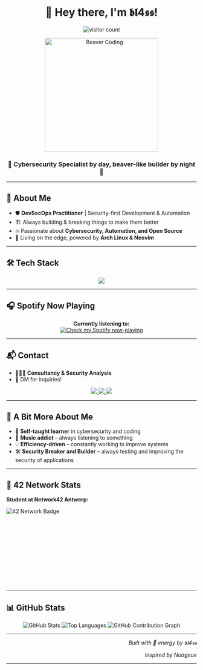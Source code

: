 <!-- Header -->
<h1 align="center">🦫 Hey there, I'm 𝖇𝖑4𝖘𝖘!</h1>

<!-- Visitors Counter -->
<p align="center">
  <img src="https://komarev.com/ghpvc/?username=IlyVoid&label=Curious%20Beavers&color=6C4F3D&style=flat" alt="visitor count" />
</p>

<!-- Beaver GIF -->
<div align="center">
  <img src="https://media1.giphy.com/media/v1.Y2lkPTc5MGI3NjExcHdhZGh3ZWIxaWVqNnc0a3BrdnUxMDd1M20wcml2eWFyZjJkbHZjNCZlcD12MV9pbnRlcm5hbF9naWZfYnlfaWQmY3Q9Zw/6GoN2XydMRV65YBdp2/giphy.gif" width="300" alt="Beaver Coding">
</div>

<h3 align="center">🦫 Cybersecurity Specialist by day, beaver-like builder by night 🦫</h3>

---

## 🦫 About Me

- 🛡️ **DevSecOps Practitioner** | Security-first Development & Automation
- 🏗️ Always building & breaking things to make them better
- 🔥 Passionate about **Cybersecurity, Automation, and Open Source**
- 📍 Living on the edge, powered by **Arch Linux & Neovim**

---

## 🛠️ Tech Stack

<p align="center">
  <a href="https://skillicons.dev">
    <img src="https://skillicons.dev/icons?i=python,cpp,bash,ts,js,svelte,tailwind,lua,html,css,nodejs,electron,cloudflare,arch,neovim,discord,c,vercel" />
  </a>
</p>

---

## 🎧 Spotify Now Playing

<div align="center">
  <b>Currently listening to:</b>
  <br>
  <a href="https://open.spotify.com/user/olzrw7qk5hb819fx294h7cbil">
    <img align="center" src="https://spotify-github-profile.kittinanx.com/api/view?uid=olzrw7qk5hb819fx294h7cbil&cover_image=true&theme=natemoo-re&show_offline=true&background_color=121212&interchange=true&bar_color=53b14f&bar_color_cover=true" alt="Check my Spotify now-playing">
  </a>
</div>

---

## 📬 Contact

- 👨🏻‍💻 **Consultancy & Security Analysis**
- 📧 DM for inquiries!

<p align="center">
  <a href="https://discordapp.com/users/voidschp" target="_blank">
    <img src="https://img.shields.io/badge/Discord-5865f2?style=for-the-badge&logo=discord&logoColor=white">
  </a>
  <a href="https://linkedin.com/in/quinten-van-den-berghe-6244572b4" target="_blank">
    <img src="https://img.shields.io/badge/LinkedIn-0A66C2?style=for-the-badge&logo=linkedin&logoColor=white">
  </a>
  <a href="mailto:voidschp@gmail.com">
    <img src="https://img.shields.io/badge/Gmail-EA4335?style=for-the-badge&logo=gmail&logoColor=white">
  </a>
</p>

---

## 📝 A Bit More About Me

- 🧠 **Self-taught learner** in cybersecurity and coding
- 🎵 **Music addict** – always listening to something
- 💡 **Efficiency-driven** – constantly working to improve systems
- 🛠️ **Security Breaker and Builder** – always testing and improving the security of applications

---

## 🦫 42 Network Stats
 **Student at Network42 Antwerp:**
  <p align="center">
    <a href="https://github.com/IlyVoid">
      <img align="left" src="https://badge.mediaplus.ma/darkblue/quvan-de?1337Badge=off&UM6P=off" alt="42 Network Badge"/>
    </a>
  </p>
<br><br><br><br><br><br><br><br><br><br><br><br>

---

## 📊 GitHub Stats

<div align="center">
  <img src="https://github-readme-stats.vercel.app/api?username=IlyVoid&show_icons=true&theme=gruvbox" alt="GitHub Stats" />
  <img src="https://github-readme-stats.vercel.app/api/top-langs?username=IlyVoid&layout=compact&theme=gruvbox" alt="Top Languages" />
  <img src="https://github-profile-summary-cards.vercel.app/api/cards/profile-details?username=IlyVoid&theme=gruvbox" alt="GitHub Contribution Graph"/>
</div>

---

<div align="center">
  <p align="right"><i>Built with 🦫 energy by 𝖇𝖑4𝖘𝖘</i></p>
  <p align="right"><i>Inspired by Nuageux</i></p>
</div>

---

